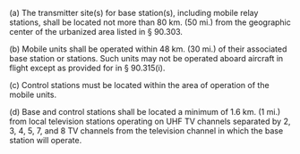 (a) The transmitter site(s) for base station(s), including mobile relay stations, shall be located not more than 80 km. (50 mi.) from the geographic center of the urbanized area listed in § 90.303.

(b) Mobile units shall be operated within 48 km. (30 mi.) of their associated base station or stations. Such units may not be operated aboard aircraft in flight except as provided for in § 90.315(i).

(c) Control stations must be located within the area of operation of the mobile units.

(d) Base and control stations shall be located a minimum of 1.6 km. (1 mi.) from local television stations operating on UHF TV channels separated by 2, 3, 4, 5, 7, and 8 TV channels from the television channel in which the base station will operate.

